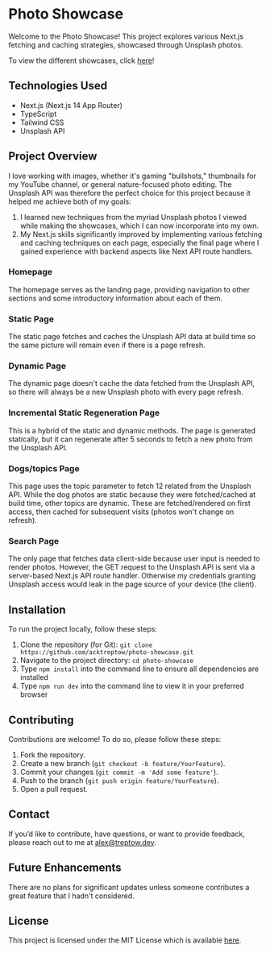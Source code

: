 # Photo Showcase

Welcome to the Photo Showcase! This project explores various Next.js fetching and caching strategies, showcased through Unsplash photos.

To view the different showcases, click [here](https://photo-showcase-theta.vercel.app/)!

## Technologies Used

- Next.js (Next.js 14 App Router)
- TypeScript
- Tailwind CSS
- Unsplash API

## Project Overview

I love working with images, whether it's gaming "bullshots," thumbnails for my YouTube channel, or general nature-focused photo editing. The Unsplash API was therefore the perfect choice for this project because it helped me achieve both of my goals:

1. I learned new techniques from the myriad Unsplash photos I viewed while making the showcases, which I can now incorporate into my own.
2. My Next.js skills significantly improved by implementing various fetching and caching techniques on each page, especially the final page where I gained experience with backend aspects like Next API route handlers.

### Homepage

The homepage serves as the landing page, providing navigation to other sections and some introductory information about each of them.

### Static Page

The static page fetches and caches the Unsplash API data at build time so the same picture will remain even if there is a page refresh.

### Dynamic Page

The dynamic page doesn't cache the data fetched from the Unsplash API, so there will always be a new Unsplash photo with every page refresh.

### Incremental Static Regeneration Page

This is a hybrid of the static and dynamic methods. The page is generated statically, but it can regenerate after 5 seconds to fetch a new photo from the Unsplash API.

### Dogs/topics Page

This page uses the topic parameter to fetch 12 related from the Unsplash API. While the dog photos are static because they were fetched/cached at build time, other topics are dynamic. These are fetched/rendered on first access, then cached for subsequent visits (photos won't change on refresh).

### Search Page

The only page that fetches data client-side because user input is needed to render photos. However, the GET request to the Unsplash API is sent via a server-based Next.js API route handler. Otherwise my credentials granting Unsplash access would leak in the page source of your device (the client).

## Installation

To run the project locally, follow these steps:

1. Clone the repository (for Git): `git clone https://github.com/acktreptow/photo-showcase.git`
2. Navigate to the project directory: `cd photo-showcase`
3. Type `npm install` into the command line to ensure all dependencies are installed
4. Type `npm run dev` into the command line to view it in your preferred browser

## Contributing

Contributions are welcome! To do so, please follow these steps:

1. Fork the repository.
2. Create a new branch (`git checkout -b feature/YourFeature`).
3. Commit your changes (`git commit -m 'Add some feature'`).
4. Push to the branch (`git push origin feature/YourFeature`).
5. Open a pull request.

## Contact

If you’d like to contribute, have questions, or want to provide feedback, please reach out to me at [alex@treptow.dev](mailto:alex@treptow.dev).

## Future Enhancements

There are no plans for significant updates unless someone contributes a great feature that I hadn't considered.

## License

This project is licensed under the MIT License which is available [here](https://opensource.org/license/MIT).
